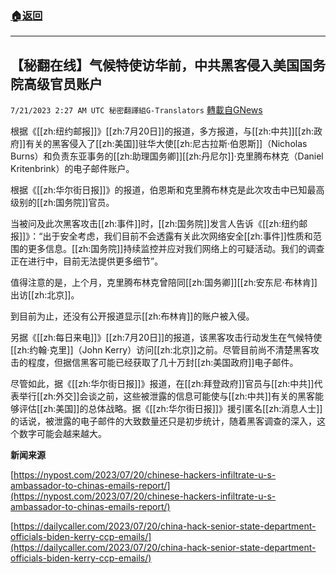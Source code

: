 ###  [:house:返回](README.md)
---


## 【秘翻在线】气候特使访华前，中共黑客侵入美国国务院高级官员账户
`7/21/2023 2:27 AM UTC 秘密翻譯組G-Translators` [轉載自GNews](https://gnews.org/articles/1476396)

根据《[[zh:纽约邮报]]》[[zh:7月20日]]的报道，多方报道，与[[zh:中共]][[zh:政府]]有关的黑客侵入了[[zh:美国]]驻华大使[[zh:尼古拉斯·伯恩斯]]（Nicholas Burns）和负责东亚事务的[[zh:助理国务卿]][[zh:丹尼尔]]·克里腾布林克（Daniel Kritenbrink）的电子邮件账户。

根据《[[zh:华尔街日报]]》的报道，伯恩斯和克里腾布林克是此次攻击中已知最高级别的[[zh:国务院]]官员。

当被问及此次黑客攻击[[zh:事件]]时，[[zh:国务院]]发言人告诉《[[zh:纽约邮报]]》：“出于安全考虑，我们目前不会透露有关此次网络安全[[zh:事件]]性质和范围的更多信息。[[zh:国务院]]持续监控并应对我们网络上的可疑活动。我们的调查正在进行中，目前无法提供更多细节”。

值得注意的是，上个月，克里腾布林克曾陪同[[zh:国务卿]][[zh:安东尼·布林肯]]出访[[zh:北京]]。

到目前为止，还没有公开报道显示[[zh:布林肯]]的账户被入侵。

另据《[[zh:每日来电]]》[[zh:7月20日]]的报道，该黑客攻击行动发生在气候特使[[zh:约翰·克里]]（John Kerry）访问[[zh:北京]]之前。尽管目前尚不清楚黑客攻击的程度，但据信黑客可能已经获取了几十万封[[zh:美国政府]]电子邮件。

尽管如此，据《[[zh:华尔街日报]]》报道，在[[zh:拜登政府]]官员与[[zh:中共]]代表举行[[zh:外交]]会谈之前，这些被泄露的信息可能使与[[zh:中共]]有关的黑客能够评估[[zh:美国]]的总体战略。据《[[zh:华尔街日报]]》援引匿名[[zh:消息人士]]的话说，被泄露的电子邮件的大致数量还只是初步统计，随着黑客调查的深入，这个数字可能会越来越大。     

**新闻来源**

[https://nypost.com/2023/07/20/chinese-hackers-infiltrate-u-s-ambassador-to-chinas-emails-report/](https://nypost.com/2023/07/20/chinese-hackers-infiltrate-u-s-ambassador-to-chinas-emails-report/)

[https://dailycaller.com/2023/07/20/china-hack-senior-state-department-officials-biden-kerry-ccp-emails/](https://dailycaller.com/2023/07/20/china-hack-senior-state-department-officials-biden-kerry-ccp-emails/)

